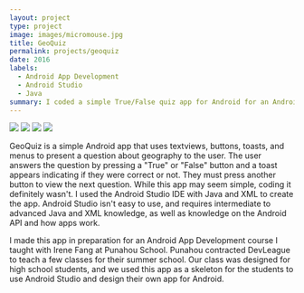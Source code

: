 ```yaml
---
layout: project
type: project
image: images/micromouse.jpg
title: GeoQuiz
permalink: projects/geoquiz
date: 2016
labels:
  - Android App Development
  - Android Studio
  - Java
summary: I coded a simple True/False quiz app for Android for an Android Application Development class I taught over the summer.
---
```


<div class="ui small rounded images">
  <img class="ui image" src="../images/micromouse-robot.png">
  <img class="ui image" src="../images/micromouse-robot-2.jpg">
  <img class="ui image" src="../images/micromouse.jpg">
  <img class="ui image" src="../images/micromouse-circuit.png">
</div>

GeoQuiz is a simple Android app that uses textviews, buttons, toasts, and menus to present a question about geography to the user. The user answers the question by pressing a "True" or "False" button and a toast appears indicating if they were correct or not. They must press another button to view the next question. While this app may seem simple, coding it definitely wasn't. I used the Android Studio IDE with Java and XML to create the app. Android Studio isn't easy to use, and requires intermediate to advanced Java and XML knowledge, as well as knowledge on the Android API and how apps work.

I made this app in preparation for an Android App Development course I taught with Irene Fang at Punahou School. Punahou contracted DevLeague to teach a few classes for their summer school. Our class was designed for high school students, and we used this app as a skeleton for the students to use Android Studio and design their own app for Android.




